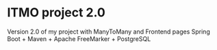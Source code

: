 # ITMO project 2.0

Version 2.0 of my project with ManyToMany and Frontend pages
Spring Boot + Maven + Apache FreeMarker + PostgreSQL
